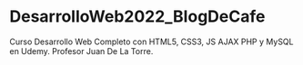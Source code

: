 # DesarrolloWeb2022_BlogDeCafe
Curso Desarrollo Web Completo con HTML5, CSS3, JS AJAX PHP y MySQL en Udemy. Profesor Juan De La Torre.
